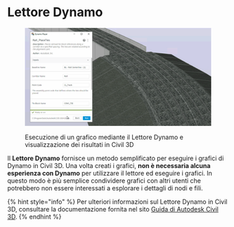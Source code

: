 # Lettore Dynamo

<figure><img src="../.gitbook/assets/Rail_PlaceTies_Player (1).gif" alt=""><figcaption><p>Esecuzione di un grafico mediante il Lettore Dynamo e visualizzazione dei risultati in Civil 3D</p></figcaption></figure>

Il **Lettore Dynamo** fornisce un metodo semplificato per eseguire i grafici di Dynamo in Civil 3D. Una volta creati i grafici, **non è necessaria alcuna esperienza con Dynamo** per utilizzare il lettore ed eseguire i grafici. In questo modo è più semplice condividere grafici con altri utenti che potrebbero non essere interessati a esplorare i dettagli di nodi e fili.

{% hint style="info" %}
Per ulteriori informazioni sul Lettore Dynamo in Civil 3D, consultare la documentazione fornita nel sito [Guida di Autodesk Civil 3D](https://help.autodesk.com/view/CIV3D/2025/ITA/?guid=dynamo_player).
{% endhint %}
